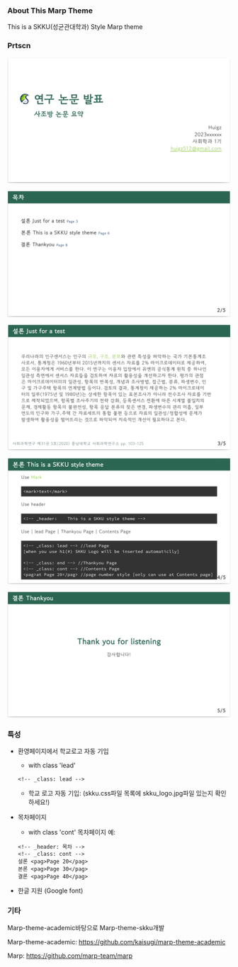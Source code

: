 ### About This Marp Theme

This is a SKKU(성균관대학과) Style Marp theme

### Prtscn

![p1](image.png)

![p2](image(1).png)

![p3](image(2).png)

![p4](image(3).png)

![p5](image(4).png)

### 특성

- 환영페이지에서 학교로고 자동 기입 
    - with class 'lead'

    ```
    <!-- _class: lead -->
    ```
    - 학교 로고 자동 기입: (skku.css파일 목록에 skku_logo.jpg파일 있는지 확인하세요!)

- 목차페이지 
    - with class 'cont'
    목차페이지 예:

    ```
    <!-- _header: 목차 -->
    <!-- _class: cont -->
    설론 <pag>Page 20</pag>
    본론 <pag>Page 30</pag>
    결론 <pag>Page 40</pag>
    ```

- 한글 지원 (Google font)

### 기타

Marp-theme-academic바탕으로 Marp-theme-skku개발

Marp-theme-academic: https://github.com/kaisugi/marp-theme-academic

Marp: https://github.com/marp-team/marp


